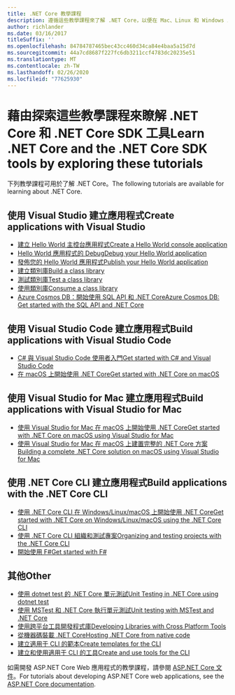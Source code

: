 ```yaml
---
title: .NET Core 教學課程
description: 遵循這些教學課程來了解 .NET Core，以便在 Mac、Linux 和 Windows 上建置應用程式和程式庫。
author: richlander
ms.date: 03/16/2017
titleSuffix: ''
ms.openlocfilehash: 84784787465bec43cc460d34ca84e4baa5a15d7d
ms.sourcegitcommit: 44a7cd8687f227fc6db3211ccf4783dc20235e51
ms.translationtype: MT
ms.contentlocale: zh-TW
ms.lasthandoff: 02/26/2020
ms.locfileid: "77625930"
---
```

# <a name="learn-net-core-and-the-net-core-sdk-tools-by-exploring-these-tutorials"></a><span data-ttu-id="85668-103">藉由探索這些教學課程來瞭解 .NET Core 和 .NET Core SDK 工具</span><span class="sxs-lookup"><span data-stu-id="85668-103">Learn .NET Core and the .NET Core SDK tools by exploring these tutorials</span></span>

<span data-ttu-id="85668-104">下列教學課程可用於了解 .NET Core。</span><span class="sxs-lookup"><span data-stu-id="85668-104">The following tutorials are available for learning about .NET Core.</span></span>

## <a name="create-applications-with-visual-studio"></a><span data-ttu-id="85668-105">使用 Visual Studio 建立應用程式</span><span class="sxs-lookup"><span data-stu-id="85668-105">Create applications with Visual Studio</span></span>

- [<span data-ttu-id="85668-106">建立 Hello World 主控台應用程式</span><span class="sxs-lookup"><span data-stu-id="85668-106">Create a Hello World console application</span></span>](with-visual-studio.md)
- [<span data-ttu-id="85668-107">Hello World 應用程式的 Debug</span><span class="sxs-lookup"><span data-stu-id="85668-107">Debug your Hello World application</span></span>](debugging-with-visual-studio.md)
- [<span data-ttu-id="85668-108">發佈您的 Hello World 應用程式</span><span class="sxs-lookup"><span data-stu-id="85668-108">Publish your Hello World application</span></span>](publishing-with-visual-studio.md)
- [<span data-ttu-id="85668-109">建立類別庫</span><span class="sxs-lookup"><span data-stu-id="85668-109">Build a class library</span></span>](library-with-visual-studio.md)
- [<span data-ttu-id="85668-110">測試類別庫</span><span class="sxs-lookup"><span data-stu-id="85668-110">Test a class library</span></span>](testing-library-with-visual-studio.md)
- [<span data-ttu-id="85668-111">使用類別庫</span><span class="sxs-lookup"><span data-stu-id="85668-111">Consume a class library</span></span>](consuming-library-with-visual-studio.md)
- [<span data-ttu-id="85668-112">Azure Cosmos DB：開始使用 SQL API 和 .NET Core</span><span class="sxs-lookup"><span data-stu-id="85668-112">Azure Cosmos DB: Get started with the SQL API and .NET Core</span></span>](/azure/cosmos-db/sql-api-dotnetcore-get-started)

## <a name="build-applications-with-visual-studio-code"></a><span data-ttu-id="85668-113">使用 Visual Studio Code 建立應用程式</span><span class="sxs-lookup"><span data-stu-id="85668-113">Build applications with Visual Studio Code</span></span>

- [<span data-ttu-id="85668-114">C# 與 Visual Studio Code 使用者入門</span><span class="sxs-lookup"><span data-stu-id="85668-114">Get started with C# and Visual Studio Code</span></span>](with-visual-studio-code.md)
- [<span data-ttu-id="85668-115">在 macOS 上開始使用 .NET Core</span><span class="sxs-lookup"><span data-stu-id="85668-115">Get started with .NET Core on macOS</span></span>](using-on-macos.md)

## <a name="build-applications-with-visual-studio-for-mac"></a><span data-ttu-id="85668-116">使用 Visual Studio for Mac 建立應用程式</span><span class="sxs-lookup"><span data-stu-id="85668-116">Build applications with Visual Studio for Mac</span></span>

- [<span data-ttu-id="85668-117">使用 Visual Studio for Mac 在 macOS 上開始使用 .NET Core</span><span class="sxs-lookup"><span data-stu-id="85668-117">Get started with .NET Core on macOS using Visual Studio for Mac</span></span>](using-on-mac-vs.md)
- [<span data-ttu-id="85668-118">使用 Visual Studio for Mac 在 macOS 上建置完整的 .NET Core 方案</span><span class="sxs-lookup"><span data-stu-id="85668-118">Building a complete .NET Core solution on macOS using Visual Studio for Mac</span></span>](using-on-mac-vs-full-solution.md)

## <a name="build-applications-with-the-net-core-cli"></a><span data-ttu-id="85668-119">使用 .NET Core CLI 建立應用程式</span><span class="sxs-lookup"><span data-stu-id="85668-119">Build applications with the .NET Core CLI</span></span>

- [<span data-ttu-id="85668-120">使用 .NET Core CLI 在 Windows/Linux/macOS 上開始使用 .NET Core</span><span class="sxs-lookup"><span data-stu-id="85668-120">Get started with .NET Core on Windows/Linux/macOS using the .NET Core CLI</span></span>](cli-create-console-app.md)
- [<span data-ttu-id="85668-121">使用 .NET Core CLI 組織和測試專案</span><span class="sxs-lookup"><span data-stu-id="85668-121">Organizing and testing projects with the .NET Core CLI</span></span>](testing-with-cli.md)
- [<span data-ttu-id="85668-122">開始使用 F#</span><span class="sxs-lookup"><span data-stu-id="85668-122">Get started with F#</span></span>](../../fsharp/get-started/get-started-command-line.md)

## <a name="other"></a><span data-ttu-id="85668-123">其他</span><span class="sxs-lookup"><span data-stu-id="85668-123">Other</span></span>

- [<span data-ttu-id="85668-124">使用 dotnet test 的 .NET Core 單元測試</span><span class="sxs-lookup"><span data-stu-id="85668-124">Unit Testing in .NET Core using dotnet test</span></span>](../testing/unit-testing-with-dotnet-test.md)
- [<span data-ttu-id="85668-125">使用 MSTest 和 .NET Core 執行單元測試</span><span class="sxs-lookup"><span data-stu-id="85668-125">Unit testing with MSTest and .NET Core</span></span>](../testing/unit-testing-with-mstest.md)
- [<span data-ttu-id="85668-126">使用跨平台工具開發程式庫</span><span class="sxs-lookup"><span data-stu-id="85668-126">Developing Libraries with Cross Platform Tools</span></span>](libraries.md)
- [<span data-ttu-id="85668-127">從機器碼裝載 .NET Core</span><span class="sxs-lookup"><span data-stu-id="85668-127">Hosting .NET Core from native code</span></span>](netcore-hosting.md)
- [<span data-ttu-id="85668-128">建立適用于 CLI 的範本</span><span class="sxs-lookup"><span data-stu-id="85668-128">Create templates for the CLI</span></span>](cli-templates-create-item-template.md)
- [<span data-ttu-id="85668-129">建立和使用適用于 CLI 的工具</span><span class="sxs-lookup"><span data-stu-id="85668-129">Create and use tools for the CLI</span></span>](../tools/global-tools-how-to-create.md)

<span data-ttu-id="85668-130">如需開發 ASP.NET Core Web 應用程式的教學課程，請參閱 [ASP.NET Core 文件](/aspnet/core/)。</span><span class="sxs-lookup"><span data-stu-id="85668-130">For tutorials about developing ASP.NET Core web applications, see the [ASP.NET Core documentation](/aspnet/core/).</span></span>
